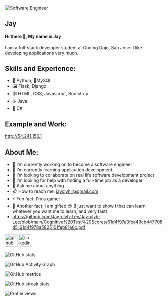 ![Software Engineer](https://arturssmirnovs.github.io/github-profile-readme-generator/images/banner.png)
## Jay
#### Hi there 👋, My name is Jay

I am a full-stack developer student at Coding Dojo, San Jose. I like developing applications very much.  

## Skills and Experience:
* 🐍 Python, 💾MySQL
* 🖼 Flask, Django
* 🕸 HTML, CSS, Javascript, Bootstrap
* ☕ Java
* 🦈 C#

## Example and Work:
http://54.241.156.1

## About Me:
- 🔭 I’m currently working on to become a software engineer
- 🌱 I’m currently learning application development 
- 👯 I’m looking to collaborate on real life software development project 
- 🤔 I’m looking for help with finding a full-time job as a developer 
- 💬 Ask me about anything
- 📫 How to reach me: jayclyhli@gmail.com 
- ⚡ Fun fact: I'm a gamer
- 🎁 Another fact: I am gifted 😊 (I just want to show I that can learn whatever you want me to learn, and very fast)
- https://github.com/Jay-clyh-Lee/Jay-clyh-Lee/blob/main/Cognitive%20Test%20Scores/61d4f97a3fea49cb447708d5_61d4f978a5825101feb81a6c.pdf


[<img src='https://cdn.jsdelivr.net/npm/simple-icons@3.0.1/icons/github.svg' alt='github' height='40'>](https://github.com/Jay-clyh-Lee)  [<img src='https://cdn.jsdelivr.net/npm/simple-icons@3.0.1/icons/linkedin.svg' alt='linkedin' height='40'>](https://www.linkedin.com/in/https://www.linkedin.com/in/yuntian-yang-b59606b7//)  

![GitHub stats](https://github-readme-stats.vercel.app/api?username=Jay-clyh-Lee&show_icons=true&count_private=true)  

![GitHub Activity Graph](https://activity-graph.herokuapp.com/graph?username=Jay-clyh-Lee)  

![GitHub metrics](https://metrics.lecoq.io/Jay-clyh-Lee)  

![GitHub streak stats](https://github-readme-streak-stats.herokuapp.com/?user=Jay-clyh-Lee)  

![Profile views](https://gpvc.arturio.dev/Jay-clyh-Lee)  
